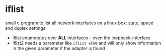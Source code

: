# iflist

  small c program to list all network interfaces on a linux box: state, speed and duplex settings
- iflist enumerates over **ALL** interfaces – even the loopback-interface
- iflist2 needs a parameter like `iflist eth0` and will only show information in the given parameter if the adapter is found
